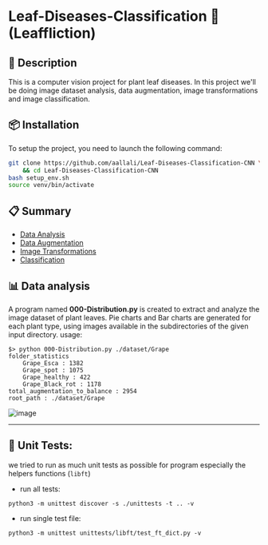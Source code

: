 # Leaf-Diseases-Classification  🌿 (Leaffliction)

## 📜 Description

This is a computer vision project for plant leaf diseases.
In this project we'll be doing image dataset analysis, data augmentation, image transformations and image classification.

## 📦 Installation

To setup the project, you need to launch the following command:

```bash
git clone https://github.com/aallali/Leaf-Diseases-Classification-CNN \
    && cd Leaf-Diseases-Classification-CNN
bash setup_env.sh
source venv/bin/activate
```

## 📋 Summary

- [Data Analysis](#-data-analysis)
- [Data Augmentation](#-data-augmentation)
- [Image Transformations](#-image-transformations)
- [Classification](#-classification)

## 📊 Data analysis

A program named **000-Distribution.py** is created to extract and analyze the image dataset of plant leaves. Pie charts and Bar charts are generated for each plant type, using images available in the subdirectories of the given input directory.
usage:
```shell
$> python 000-Distribution.py ./dataset/Grape
folder_statistics
	Grape_Esca : 1382
	Grape_spot : 1075
	Grape_healthy : 422
	Grape_Black_rot : 1178
total_augmentation_to_balance : 2954
root_path : ./dataset/Grape

```
![image](https://i.imgur.com/759ey5n.png)

---
## 🔬 Unit Tests:
we tried to run as much unit tests as possible for program especially the helpers functions (`libft`)
- run all tests:
```commandline
python3 -m unittest discover -s ./unittests -t .. -v
```
- run single test file:
```commandline
python3 -m unittest unittests/libft/test_ft_dict.py -v
```

